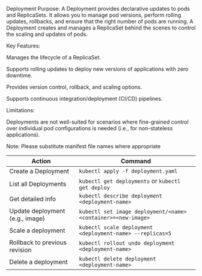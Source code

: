 Deployment
Purpose: A Deployment provides declarative updates to pods and ReplicaSets. It allows you to manage pod versions, perform rolling updates, rollbacks, and ensure that the right number of pods are running. A Deployment creates and manages a ReplicaSet behind the scenes to control the scaling and updates of pods.

Key Features:

Manages the lifecycle of a ReplicaSet.

Supports rolling updates to deploy new versions of applications with zero downtime.

Provides version control, rollback, and scaling options.

Supports continuous integration/deployment (CI/CD) pipelines.

Limitations:

Deployments are not well-suited for scenarios where fine-grained control over individual pod configurations is needed (i.e., for non-stateless applications).

Note: Please substitute manifest file names where appropriate

| Action                          | Command                                                       |
| ------------------------------- | ------------------------------------------------------------- |
| Create a Deployment             | `kubectl apply -f deployment.yaml`                            |
| List all Deployments            | `kubectl get deployments` or `kubectl get deploy`             |
| Get detailed info               | `kubectl describe deployment <deployment-name>`               |
| Update deployment (e.g., image) | `kubectl set image deployment/<name> <container>=<new-image>` |
| Scale a deployment              | `kubectl scale deployment <deployment-name> --replicas=5`     |
| Rollback to previous revision   | `kubectl rollout undo deployment <deployment-name>`           |
| Delete a deployment             | `kubectl delete deployment <deployment-name>`                 |
